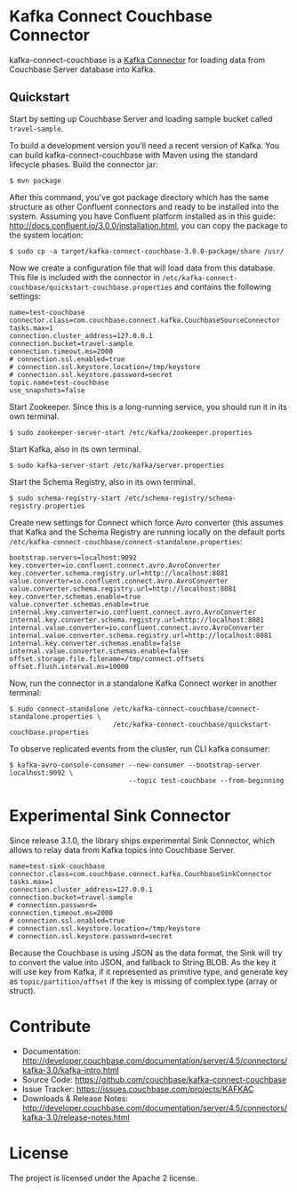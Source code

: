 # Kafka Connect Couchbase Connector

kafka-connect-couchbase is a [Kafka Connector](http://kafka.apache.org/documentation.html#connect)
for loading data from Couchbase Server database into Kafka.

## Quickstart

Start by setting up Couchbase Server and loading sample bucket called `travel-sample`.

To build a development version you'll need a recent version of Kafka. You can build
kafka-connect-couchbase with Maven using the standard lifecycle phases. Build the connector jar:

    $ mvn package

After this command, you've got package directory which has the same structure as other Confluent
connectors and ready to be installed into the system. Assuming you have Confluent platform
installed as in this guide: http://docs.confluent.io/3.0.0/installation.html, you can copy
the package to the system location:

    $ sudo cp -a target/kafka-connect-couchbase-3.0.0-package/share /usr/

Now we create a configuration file that will load data from this database. This file is included
with the connector in `/etc/kafka-connect-couchbase/quickstart-couchbase.properties` and contains
the following settings:

    name=test-couchbase
    connector.class=com.couchbase.connect.kafka.CouchbaseSourceConnector
    tasks.max=1
    connection.cluster_address=127.0.0.1
    connection.bucket=travel-sample
    connection.timeout.ms=2000
    # connection.ssl.enabled=true
    # connection.ssl.keystore.location=/tmp/keystore
    # connection.ssl.keystore.password=secret
    topic.name=test-couchbase
    use_snapshots=false

Start Zookeeper. Since this is a long-running service, you should run it in its own terminal.

    $ sudo zookeeper-server-start /etc/kafka/zookeeper.properties

Start Kafka, also in its own terminal.

    $ sudo kafka-server-start /etc/kafka/server.properties

Start the Schema Registry, also in its own terminal.

    $ sudo schema-registry-start /etc/schema-registry/schema-registry.properties

Create new settings for Connect which force Avro converter (this assumes that Kafka and
the Schema Registry are running locally on the default ports
`/etc/kafka-connect-couchbase/connect-standalone.properties`:

    bootstrap.servers=localhost:9092
    key.converter=io.confluent.connect.avro.AvroConverter
    key.converter.schema.registry.url=http://localhost:8081
    value.converter=io.confluent.connect.avro.AvroConverter
    value.converter.schema.registry.url=http://localhost:8081
    key.converter.schemas.enable=true
    value.converter.schemas.enable=true
    internal.key.converter=io.confluent.connect.avro.AvroConverter
    internal.key.converter.schema.registry.url=http://localhost:8081
    internal.value.converter=io.confluent.connect.avro.AvroConverter
    internal.value.converter.schema.registry.url=http://localhost:8081
    internal.key.converter.schemas.enable=false
    internal.value.converter.schemas.enable=false
    offset.storage.file.filename=/tmp/connect.offsets
    offset.flush.interval.ms=10000

Now, run the connector in a standalone Kafka Connect worker in another terminal:

    $ sudo connect-standalone /etc/kafka-connect-couchbase/connect-standalone.properties \
                              /etc/kafka-connect-couchbase/quickstart-couchbase.properties

To observe replicated events from the cluster, run CLI kafka consumer:

    $ kafka-avro-console-consumer --new-consumer --bootstrap-server localhost:9092 \
                                  --topic test-couchbase --from-beginning

# Experimental Sink Connector

Since release 3.1.0, the library ships experimental Sink Connector, which allows to relay data from Kafka topics into
Couchbase Server.

    name=test-sink-couchbase
    connector.class=com.couchbase.connect.kafka.CouchbaseSinkConnector
    tasks.max=1
    connection.cluster_address=127.0.0.1
    connection.bucket=travel-sample
    # connection.password=
    connection.timeout.ms=2000
    # connection.ssl.enabled=true
    # connection.ssl.keystore.location=/tmp/keystore
    # connection.ssl.keystore.password=secret

Because the Couchbase is using JSON as the data format, the Sink will try to convert the value into JSON, and fallback
to String BLOB. As the key it will use key from Kafka, if it represented as primitive type, and generate key as
`topic/partition/offset` if the key is missing of complex type (array or struct).


# Contribute

- Documentation: http://developer.couchbase.com/documentation/server/4.5/connectors/kafka-3.0/kafka-intro.html
- Source Code: https://github.com/couchbase/kafka-connect-couchbase
- Issue Tracker: https://issues.couchbase.com/projects/KAFKAC
- Downloads & Release Notes: http://developer.couchbase.com/documentation/server/4.5/connectors/kafka-3.0/release-notes.html

# License

The project is licensed under the Apache 2 license.

